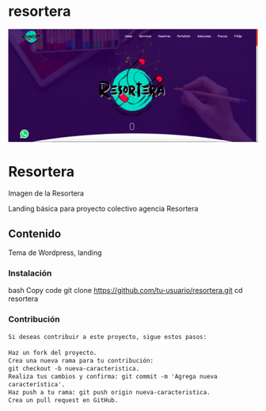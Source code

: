 # resortera
![Texto alternativo](resortera_dev_landing.png)

# Resortera
 Imagen de la Resortera

 Landing básica para proyecto colectivo agencia Resortera

## Contenido
Tema de Wordpress, landing

### Instalación
bash
Copy code
git clone https://github.com/tu-usuario/resortera.git
cd resortera


### Contribución
```
Si deseas contribuir a este proyecto, sigue estos pasos:

Haz un fork del proyecto.
Crea una nueva rama para tu contribución:
git checkout -b nueva-caracteristica.
Realiza tus cambios y confirma: git commit -m 'Agrega nueva característica'.
Haz push a tu rama: git push origin nueva-caracteristica.
Crea un pull request en GitHub.
```